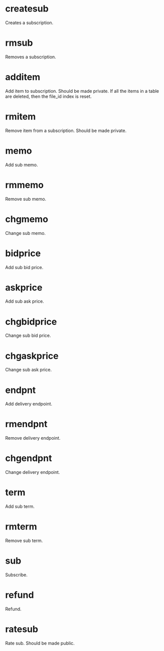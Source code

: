 <h1 class="contract">createsub</h1>
Creates a subscription.

<h1 class="contract">rmsub</h1>
Removes a subscription.

<h1 class="contract">additem</h1>
Add item to subscription. Should be made private.
If all the items in a table are deleted, then the file_id index is reset.

<h1 class="contract">rmitem</h1>
Remove item from a subscription. Should be made private.

<h1 class="contract">memo</h1>
Add sub memo.

<h1 class="contract">rmmemo</h1>
Remove sub memo.

<h1 class="contract">chgmemo</h1>
Change sub memo.

<h1 class="contract">bidprice</h1>
Add sub bid price.

<h1 class="contract">askprice</h1>
Add sub ask price.

<h1 class="contract">chgbidprice</h1>
Change sub bid price.

<h1 class="contract">chgaskprice</h1>
Change sub ask price.

<h1 class="contract">endpnt</h1>
Add delivery endpoint.

<h1 class="contract">rmendpnt</h1>
Remove delivery endpoint.

<h1 class="contract">chgendpnt</h1>
Change delivery endpoint.

<h1 class="contract">term</h1>
Add sub term.

<h1 class="contract">rmterm</h1>
Remove sub term.

<h1 class="contract">sub</h1>
Subscribe.

<h1 class="contract">refund</h1>
Refund.

<h1 class="contract">ratesub</h1>
Rate sub. Should be made public.
